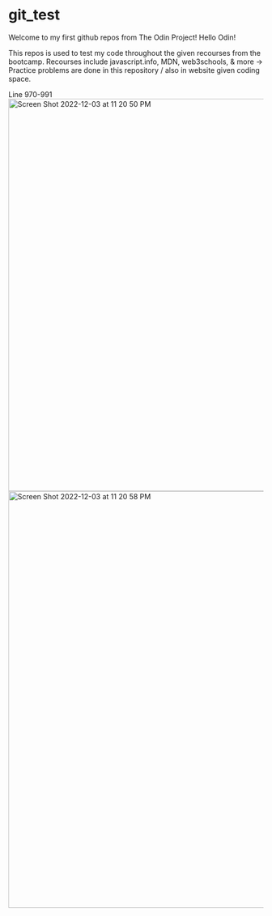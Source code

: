 # git_test
Welcome to my first github repos from The Odin Project!
Hello Odin!

This repos is used to test my code throughout the given recourses from the bootcamp. Recourses include javascript.info, MDN, web3schools, & more -> Practice problems are done in this repository / also in website given coding space.

Line 970-991
<img width="776" alt="Screen Shot 2022-12-03 at 11 20 50 PM" src="https://user-images.githubusercontent.com/101077165/205476059-3a3b97b8-2018-473b-a9f5-1c173c52f0c7.png">
<img width="824" alt="Screen Shot 2022-12-03 at 11 20 58 PM" src="https://user-images.githubusercontent.com/101077165/205476066-8f664f34-5e2b-41e6-a422-830a6a6c8139.png">
